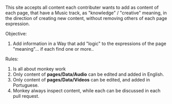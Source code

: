 This site accepts all content each contributer
wants to add as content of each page, that have a Music track, 
as "knowledge" / "creative" meaning,
in the direction of creating new content, 
without removing others of each page expression. 

Objective: 
1. Add information in a Way that add "logic" to the expressions of the page "meaning"... if each find one or more..

Rules: 

1. Is all about monkey work
2. Only content of __pages/Data/Audio__ can be edited and added in English.
3. Only content of __pages/Data/Videos__ can be edited, and added in Portuguese.
4. Monkey always inspect content, while each can be discussed in each pull request.

